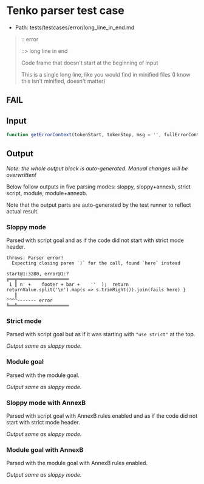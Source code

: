 # Tenko parser test case

- Path: tests/testcases/error/long_line_in_end.md

> :: error
>
> ::> long line in end
>
> Code frame that doesn't start at the beginning of input
>
> This is a single long line, like you would find in minified files (I know this isn't minified, doesn't matter)

## FAIL

## Input

`````js
function getErrorContext(tokenStart, tokenStop, msg = '', fullErrorContext = false) {  ASSERT(getErrorContext.length >= 2 && getErrorContext.length <= 4, 'arg count');  ASSERT(tokenStart <= tokenStop, 'should have a positive length range', tokenStart, tokenStop);  let inputOffset = 0;  if (!fullErrorContext && tokenStart > 100) inputOffset = tokenStart - 100;  let inputLen = input.length - inputOffset;  if (!fullErrorContext && tokenStop + 100 < input.length) inputLen = (tokenStop + 100) - inputOffset;  let isPointerIncluded = true;  if (inputOffset + inputLen < pointer) {    let len = pointer - inputOffset;    if (len < 1024) {      inputLen = len;    } else {      isPointerIncluded = false;    }  }  let usedInput = input.slice(inputOffset, inputOffset + inputLen);  let tokenOffset = tokenStart - inputOffset;   let nl1 = usedInput.lastIndexOf('\n', tokenOffset);  let nl2 = usedInput.indexOf('\n', nl1 + 1);  if (nl2 < 0) nl2 = usedInput.length;  let arrowCount = (tokenStop - tokenStart) || 1;  let indentCount = tokenOffset - (nl1 + 1);  let pointerLine = currentLine;  let errorLine = currentLine;   let errorColumn = (inputOffset > 0 && nl1 < 0) ? -1 : ((tokenStart - inputOffset) - (nl1 >= 0 ? nl1 + 1 : 0));  if (isPointerIncluded) {    let relativePointer = pointer - inputOffset;    let searchPointer = relativePointer;    while (searchPointer > 0) {      searchPointer = usedInput.lastIndexOf('\n', searchPointer - 1);      --pointerLine;      if (searchPointer > nl1) --errorLine;    }    if (searchPointer !== 0) pointerLine += 1;  }  let maxPointerlineLen = (''+currentLine).length;  let gutterWidth = maxPointerlineLen + 4;   let pre = usedInput.slice(0, nl2).split('\n');  let post = usedInput.slice(nl2 + 1, inputLen).split('\n');  while (pre.length > 1 && pre[0].length === 0) {    pre.shift();    ++pointerLine;  }  while (post.length > 0 && post[post.length - 1].length === 0) {    post.pop();  }  let lc = pointerLine;  let pre2 = pre.map(s => ' ' + ('' + lc++).padStart(maxPointerlineLen, ' ') + ' ║ ' + s.trimRight()).join('\n');  let post2 = post.map(s => ' ' + ('' + lc++).padStart(maxPointerlineLen, ' ') + ' ║ ' + s.trimRight()).join('\n');  if ((''+lc).length > maxPointerlineLen) {    maxPointerlineLen = (''+lc).length;    gutterWidth = maxPointerlineLen + 4;     lc = pointerLine;    pre2 = pre.map(s => ' ' + ('' + lc++).padStart(maxPointerlineLen, ' ') + ' ║ ' + s.trimRight()).join('\n');    post2 = post.map(s => ' ' + ('' + lc++).padStart(maxPointerlineLen, ' ') + ' ║ ' + s.trimRight()).join('\n');  }  let col = pointerLine === 1 ? inputOffset : usedInput.lastIndexOf(inputOffset);  let top = 'start@' + pointerLine + ':' + (col<0?'?':col) + ', error@' + errorLine + ':' + (errorColumn<0?'?':errorColumn) + '\n';  let bar = '═'.repeat(top.length - gutterWidth) + '\n';  let header = '╔' + '═'.repeat(maxPointerlineLen) + '═╦';  let footer = '╚' + '═'.repeat(maxPointerlineLen) + '═╩';  let returnValue = (    top +    header + bar +    pre2 + '\n' +    ' '.repeat(Math.max(0, maxPointerlineLen + 1)) +    ' ║ ' +    ' '.repeat(Math.max(0, indentCount)) +    '^'.repeat(Math.max(0, arrowCount)) +    '------- error' + (msg ? ': ' : '') + msg + (tokenOffset >= usedInput.length ? ' at EOF' : '') + (post2 ? '\n' : '') +    post2 + '\n' +    footer + bar +    ''  );  return returnValue.split('\n').map(s => s.trimRight()).join(fails here) }
`````

## Output

_Note: the whole output block is auto-generated. Manual changes will be overwritten!_

Below follow outputs in five parsing modes: sloppy, sloppy+annexb, strict script, module, module+annexb.

Note that the output parts are auto-generated by the test runner to reflect actual result.

### Sloppy mode

Parsed with script goal and as if the code did not start with strict mode header.

`````
throws: Parser error!
  Expecting closing paren `)` for the call, found `here` instead

start@1:3280, error@1:?
╔══╦═══════════════════
 1 ║ n' +    footer + bar +    ''  );  return returnValue.split('\n').map(s => s.trimRight()).join(fails here) }
   ║                                                                                                     ^^^^------- error
╚══╩═══════════════════

`````

### Strict mode

Parsed with script goal but as if it was starting with `"use strict"` at the top.

_Output same as sloppy mode._

### Module goal

Parsed with the module goal.

_Output same as sloppy mode._

### Sloppy mode with AnnexB

Parsed with script goal with AnnexB rules enabled and as if the code did not start with strict mode header.

_Output same as sloppy mode._

### Module goal with AnnexB

Parsed with the module goal with AnnexB rules enabled.

_Output same as sloppy mode._
